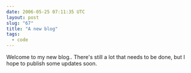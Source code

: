 ```yaml
---
date: 2006-05-25 07:11:35 UTC
layout: post
slug: "67"
title: "A new blog"
tags:
  - code
---
```

Welcome to my new blog.. There's still a lot that needs to be done, but I hope
to publish some updates soon.
